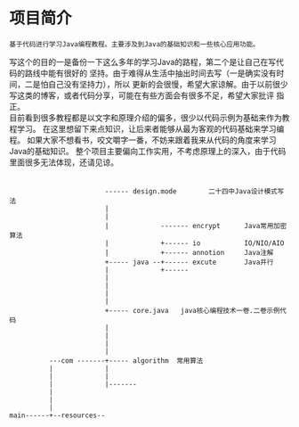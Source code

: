 # 项目简介
    基于代码进行学习Java编程教程。主要涉及到Java的基础知识和一些核心应用功能。

写这个的目的一是备份一下这么多年的学习Java的路程，第二个是让自己在写代码的路线中能有很好的
坚持。由于难得从生活中抽出时间去写（一是确实没有时间，二是怕自己没有坚持力），所以
更新的会很慢，希望大家谅解。由于以前很少写这类的博客，或者代码分享，可能在有些方面会有很多不足，希望大家批评
指正。
</br>
目前看到很多教程都是以文字和原理介绍的偏多，很少以代码示例为基础来作为教程学习。
在这里想留下来点知识，让后来者能够从最为客观的代码基础来学习编程。
如果大家不想看书，咬文嚼字一番，不妨来跟着我来从代码的角度来学习Java的基础知识。
整个项目主要偏向工作实用，不考虑原理上的深入，由于代码里面很多无法体现，还请见谅。

######
                            ------ design.mode        二十四中Java设计模式写法
                            |
                            |
                            |             ------- encrypt      Java常用加密算法
                            |             +------ io           IO/NIO/AIO
                            |             +------ annotion     Java注解
                            +----- java --+------ excute       Java并行
                            |             +------
                            |
                            |
                            |
                            |
                            +----- core.java   java核心编程技术一卷.二卷示例代码
                            |
                            |
                            |
                            |
              ---com -------+----- algorithm  常用算法
              |             |
              |             |
              |             |-------
              |
              |
              |
    main------+--resources--







